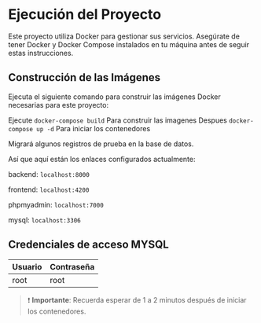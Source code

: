 # Ejecución del Proyecto

Este proyecto utiliza Docker para gestionar sus servicios. Asegúrate de tener Docker y Docker Compose instalados en tu máquina antes de seguir estas instrucciones.

## Construcción de las Imágenes

Ejecuta el siguiente comando para construir las imágenes Docker necesarias para este proyecto:

Ejecute `docker-compose build` Para construir las imagenes 
Despues `docker-compose up -d` Para iniciar los contenedores

Migrará algunos registros de prueba en la base de datos. 

Así que aquí están los enlaces configurados actualmente:

backend: `localhost:8000`

frontend: `localhost:4200`

phpmyadmin: `localhost:7000`

mysql: `localhost:3306` 

## Credenciales de acceso MYSQL

| Usuario | Contraseña |
|---------|------------|
| root    | root       |

> :exclamation: **Importante**: Recuerda esperar de 1 a 2 minutos después de iniciar los contenedores.


